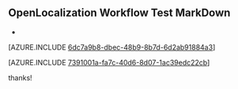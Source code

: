 ## OpenLocalization Workflow Test MarkDown
* 

[AZURE.INCLUDE [6dc7a9b8-dbec-48b9-8b7d-6d2ab91884a3](calleeMd1.md)]



[AZURE.INCLUDE [7391001a-fa7c-40d6-8d07-1ac39edc22cb](calleeMd2.md)]

 
thanks!